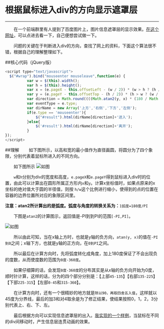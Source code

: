 # 根据鼠标进入div的方向显示遮罩层
---
&emsp;&emsp;在一个前端群里有人提到了百度图片上，图片信息遮罩层的显示效果。[在这个网址](http://image.baidu.com/search/index?tn=baiduimage&st=-1&ipn=r&ct=201326592&nc=1&lm=-1&cl=2&ie=utf-8&word=%E7%A7%BB%E8%BD%B4%E6%91%84%E5%BD%B1&ie=utf-8&istype=2&fm=se0)，可以点进去看一下，自己便想尝试做一下。


&emsp;&emsp;问题的关键在于判断进入div的方向，查找了网上的资料，下面这个算法很不错，根据自己的理解整理如下。

##核心代码（jQuery版）
```javascript
<script type="text/javascript">
  $("#wrap").bind("mouseenter mouseleave",function(e) {
          var w = $(this).width();
          var h = $(this).height();
          var x = (e.pageX - this.offsetLeft - (w / 2)) * (w > h ? (h / w) : 1);
          var y = (e.pageY - this.offsetTop - (h / 2)) * (h > w ? (w / h) : 1);
          var direction = Math.round((((Math.atan2(y, x) * (180 / Math.PI)) + 180) / 90) + 3) % 4; //direction的值为“0,1,2,3”分别对应着“上，右，下，左”
          var eventType = e.type;
          var dirName = new Array('上方','右侧','下方','左侧');
          if(e.type == 'mouseenter'){
              $("#result").html(dirName[direction]+'进入');
          }else{
              $('#result').html(dirName[direction]+'离开');
          }
});
</script>

```
##理解
&emsp;&emsp;如下图所示，以高和宽的最小值作为直径画圆，将圆分为了四个象限，分别代表着鼠标所进入的不同方向。

&emsp;&emsp;如下图所示
![如图](http://ww3.sinaimg.cn/mw690/7ee04834jw1f3yn3v6iukj20of0bmta2.jpg)

&emsp;&emsp;`w`和`h`分别为div的宽度和高度，`e.pageX`和`e.pageY`得到鼠标进入div时的位置，由此可以计算出在圆形所属正方形内`x`和`y`。计算x坐标值时，如果点原来的x坐标的绝对值大于圆的半径值，则按 `h/w`这个比例进行缩小，使得到的点的位置在容器的边界位置所对应的象限区间里。


**注意：atan2所计算出的是弧度。弧度与角度的转换关系为：**`1弧度=180度/PI`


&emsp;&emsp;下图是`atan2`的计算图示，返回值是-PI到到PI的范围`[-PI,PI]`。

![如图](http://ww1.sinaimg.cn/mw690/7ee04834jw1f3yn9fur9bj20as0c1jry.jpg)

&emsp;&emsp;所以由此可知，当在x轴上方时，也就是y轴的负方向，`atan(y, x)`的值在`-PI到0`之间；x轴下方，也就是y轴的正方向，在`0到PI`之间。

&emsp;&emsp;所以最后在计算方向时，先将弧度转化成角度，加上180度保证了不会出现负的度数，从而使度数的范围为`0度-360度`。

&emsp;&emsp;如果仔细算的话，会发现`0度-360度`的分布其实是从x轴的负方向开始为0度，顺时针计算，这样的话，分为的四个部分分别是：【上部`45-135`】【右部`135-225`】【下部`225-315`】【左部`0-45`和`315-360`】。

&emsp;&emsp;在计算方向时，还有一个很精妙的地方就是`除以90，再取四舍五入值`，这样就以45度为分界线，最后的加3和对4取余是为了修正结果，使结果按照0，1，2，3分别代表上、右、下、左。

&emsp;&emsp;最后根据方向可以实现信息遮罩层的出入。[我实现的一个样例](http://yehbeats.github.io/littlepro/divDirection/)，当鼠标在不同的div间移动时，产生信息层连贯动画的效果。